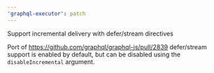 ```yaml
---
'graphql-executor': patch
---
```


Support incremental delivery with defer/stream directives

Port of https://github.com/graphql/graphql-js/pull/2839
defer/stream support is enabled by default, but can be disabled using the `disableIncremental` argument.
